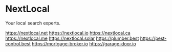 # NextLocal
Your local search experts.

https://nextlocal.net https://nextlocal.io https://nextlocal.ca https://nextlocal.me
https://nextlocal.solar https://plumber.best https://pest-control.best
https://mortgage-broker.io https://garage-door.io
